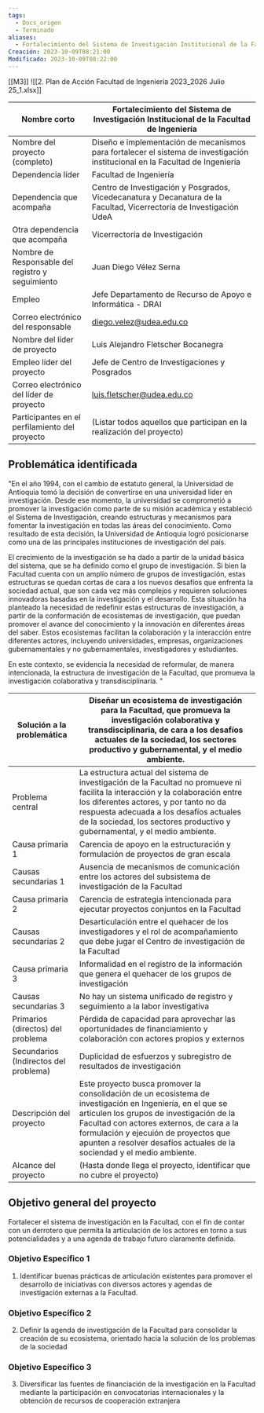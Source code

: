 ```yaml
---
tags:
  - Docs_origen
  - Terminado
aliases:
  - Fortalecimiento del Sistema de Investigación Institucional de la Facultad de Ingeniería
Creación: 2023-10-09T08:21:00
Modificado: 2023-10-09T08:22:00
---
```

[[M3]]
![[2. Plan de Acción Facultad de Ingeniería 2023_2026 Julio 25_1.xlsx]]

| Nombre corto                                     | Fortalecimiento del Sistema de Investigación Institucional de la Facultad de Ingeniería                                      |
|--------------------------------------------------|------------------------------------------------------------------------------------------------------------------------------|
| Nombre del proyecto (completo)                   | Diseño e implementación de mecanismos para fortalecer el sistema de investigación institucional en la Facultad de Ingeniería |
| Dependencia líder                                | Facultad de Ingeniería                                                                                                       |
| Dependencia que acompaña                         | Centro de Investigación y Posgrados, Vicedecanatura y Decanatura de la Facultad, Vicerrectoría de Investigación UdeA         |
| Otra dependencia que acompaña                    | Vicerrectoría de Investigación                                                                                               |
| Nombre de Responsable del registro y seguimiento | Juan Diego Vélez Serna                                                                                                       |
| Empleo                                           | Jefe Departamento de Recurso de Apoyo e Informática - DRAI                                                                   |
| Correo electrónico del responsable               | diego.velez@udea.edu.co                                                                                                      |
| Nombre del líder de proyecto                     | Luis Alejandro Fletscher Bocanegra                                                                                           |
| Empleo líder del proyecto                        | Jefe de Centro de Investigaciones y Posgrados                                                                                |
| Correo electrónico del líder de proyecto         | luis.fletscher@udea.edu.co                                                                                                   |
| Participantes en el perfilamiento del proyecto   | (Listar todos aquellos que participan en la realización del proyecto)                                                        |





## Problemática identificada

"En el año 1994, con el cambio de estatuto general, la Universidad de Antioquia tomó la decisión de convertirse en una universidad líder en investigación. Desde ese momento, la universidad se comprometió a promover la investigación como parte de su misión académica y estableció el Sistema de Investigación, creando estructuras y mecanismos para fomentar la investigación en todas las áreas del conocimiento. Como resultado de esta decisión, la Universidad de Antioquia logró posicionarse como una de las principales instituciones de investigación del país. 

El crecimiento de la investigación se ha dado a partir de la unidad básica del sistema, que se ha definido como el grupo de investigación. Si bien la Facultad cuenta con un amplio número de grupos de investigación, estas estructuras se quedan cortas de cara a los nuevos desafíos que enfrenta la sociedad actual, que  son cada vez más complejos y requieren soluciones innovadoras basadas en la investigación y el desarrollo. Esta situación ha planteado la necesidad de redefinir estas estructuras de investigación, a partir de la conformación de ecosistemas de investigación, que puedan promover el avance del conocimiento y la innovación en diferentes áreas del saber. Estos ecosistemas facilitan la colaboración y la interacción entre diferentes actores, incluyendo universidades, empresas, organizaciones gubernamentales y no gubernamentales, investigadores y estudiantes. 

En este contexto, se evidencia la necesidad de reformular, de manera intencionada, la estructura de investigación de la Facultad, que promueva la investigación colaborativa y transdisciplinaria.
"



| Solución a la problemática            | Diseñar un ecosistema de investigación para la Facultad, que promueva la investigación colaborativa y transdisciplinaria, de cara a los desafíos actuales de la sociedad, los sectores productivo y gubernamental, y el medio ambiente.<br/>                                                                               |
|---------------------------------------|----------------------------------------------------------------------------------------------------------------------------------------------------------------------------------------------------------------------------------------------------------------------------------------------------------------------------|
| Problema central                      | La estructura actual del sistema de investigación de la Facultad no promueve ni facilita la interacción y la colaboración entre los diferentes actores, y por tanto  no da respuesta adecuada a los desafíos actuales de la sociedad, los sectores productivo y gubernamental, y el medio ambiente.                        |
| Causa primaria 1                      | Carencia de apoyo en la estructuración y formulación de proyectos de gran escala                                                                                                                                                                                                                                           |
| Causas secundarias 1                  | Ausencia de mecanismos de comunicación entre los actores del subsistema de  investigación de la Facultad                                                                                                                                                                                                                   |
| Causa primaria 2                      | Carencia de estrategia intencionada para ejecutar proyectos conjuntos en la Facultad                                                                                                                                                                                                                                       |
| Causas secundarias 2                  | Desarticulación entre el quehacer de los investigadores y el rol de acompañamiento que debe jugar el Centro de investigación de la Facultad                                                                                                                                                                                |
| Causa primaria 3                      | Informalidad en el registro de la información que genera el quehacer de los grupos de investigación                                                                                                                                                                                                                        |
| Causas secundarias 3                  | No hay un sistema unificado de registro y seguimiento a la labor investigativa                                                                                                                                                                                                                                             |
| Primarios (directos) del problema     | Pérdida de capacidad para aprovechar las oportunidades de financiamiento y colaboración con actores propios y externos                                                                                                                                                                                                     |
| Secundarios (Indirectos del problema) | Duplicidad de esfuerzos y subregistro de resultados de investigación                                                                                                                                                                                                                                                       |
| Descripción del proyecto              | Este proyecto busca promover la consolidación de un ecosistema de investigación en Ingeniería, en el que se articulen los grupos de investigación de la Facultad con actores externos, de cara a la formulación y ejecuión de proyectos que apunten a resolver desafíos actuales de la sociendad y el medio ambiente.<br/> |
| Alcance del proyecto                  | (Hasta donde llega el proyecto, identificar que no cubre el proyecto)                                                                                                                                                                                                                                                      |




## Objetivo general del proyecto

Fortalecer el sistema de investigación en la Facultad, con el fin de contar con un derrotero que permita la articulación de los actores en torno a sus potencialidades y a una agenda de trabajo futuro claramente definida. 





### Objetivo Específico 1

1. Identificar buenas prácticas de articulación existentes para promover el desarrollo de iniciativas con diversos actores y agendas de investigación externas a la Facultad. 




### Objetivo Específico 2

2. Definir la agenda de investigación de la Facultad para consolidar la creación de su ecosistema, orientado hacia la solución de los problemas de la sociedad




### Objetivo Específico 3

3. Diversificar las fuentes de financiación de la investigación en la Facultad mediante la participación en convocatorias internacionales y la obtención de recursos de cooperación extranjera




